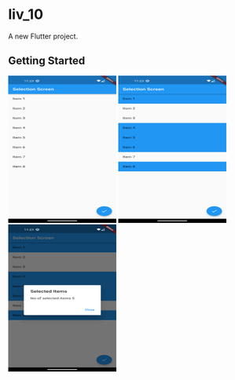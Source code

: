 # liv_10

A new Flutter project.

## Getting Started
<div style="margin-bottom: 20px;">
 
  <img src="images/1.png" width="220" height="300" alt="Image 2">
  <img src="images/2.png" width="220" height="300" alt="Image 2">
  <img src="images/3.png" width="220" height="300" alt="Image 2">
</div>
